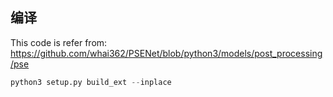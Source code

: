 ## 编译

This code is refer from:
https://github.com/whai362/PSENet/blob/python3/models/post_processing/pse

```python
python3 setup.py build_ext --inplace
```
